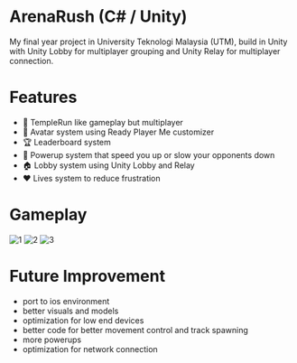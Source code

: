 # ArenaRush (C# / Unity)

My final year project in University Teknologi Malaysia (UTM), build in Unity with Unity Lobby for multiplayer grouping and Unity Relay for multiplayer connection.

# Features
- 🏃 TempleRun like gameplay but multiplayer
- 👤 Avatar system using Ready Player Me customizer
- 🏆 Leaderboard system
- 💪 Powerup system that speed you up or slow your opponents down
- 🏠 Lobby system using Unity Lobby and Relay
- ❤️ Lives system to reduce frustration

# Gameplay
![1](gitvisual/AvatarCreater-1.gif)
![2](gitvisual/gameplay-1.gif)
![3](gitvisual/Leaderboard-1-ezgif.com-video-to-gif-converter.gif)

# Future Improvement
- port to ios environment
- better visuals and models
- optimization for low end devices
- better code for better movement control and track spawning
- more powerups
- optimization for network connection
